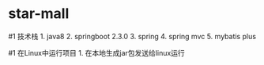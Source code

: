 # star-mall
#1 技术栈
    1. java8
    2. springboot 2.3.0
    3. spring
    4. spring mvc
    5. mybatis plus
    
    
#1 在Linux中运行项目
    1. 在本地生成jar包发送给linux运行
